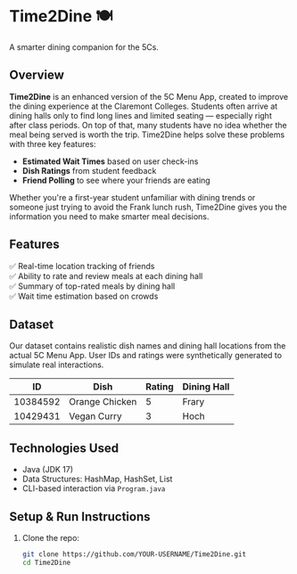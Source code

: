 # Time2Dine 🍽️

A smarter dining companion for the 5Cs.

## Overview

**Time2Dine** is an enhanced version of the 5C Menu App, created to improve the dining experience at the Claremont Colleges. Students often arrive at dining halls only to find long lines and limited seating — especially right after class periods. On top of that, many students have no idea whether the meal being served is worth the trip. Time2Dine helps solve these problems with three key features:

- **Estimated Wait Times** based on user check-ins
- **Dish Ratings** from student feedback
- **Friend Polling** to see where your friends are eating

Whether you're a first-year student unfamiliar with dining trends or someone just trying to avoid the Frank lunch rush, Time2Dine gives you the information you need to make smarter meal decisions.

## Features

✅ Real-time location tracking of friends  
✅ Ability to rate and review meals at each dining hall  
✅ Summary of top-rated meals by dining hall  
✅ Wait time estimation based on crowds  

## Dataset

Our dataset contains realistic dish names and dining hall locations from the actual 5C Menu App. User IDs and ratings were synthetically generated to simulate real interactions.

| ID        | Dish           | Rating | Dining Hall |
|-----------|----------------|--------|--------------|
| 10384592  | Orange Chicken | 5      | Frary        |
| 10429431  | Vegan Curry    | 3      | Hoch         |

## Technologies Used

- Java (JDK 17)
- Data Structures: HashMap, HashSet, List
- CLI-based interaction via `Program.java`

## Setup & Run Instructions

1. Clone the repo:
   ```bash
   git clone https://github.com/YOUR-USERNAME/Time2Dine.git
   cd Time2Dine
